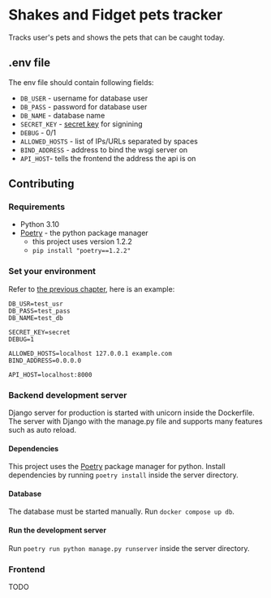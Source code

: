 # Shakes and Fidget pets tracker
Tracks user's pets and shows the pets that can be caught today.
## .env file
The env file should contain following fields:
 - `DB_USER` - username for database user
 - `DB_PASS` - password for database user
 - `DB_NAME` - database name
 - `SECRET_KEY` - [secret key](https://docs.djangoproject.com/en/4.1/ref/settings/#std-setting-SECRET_KEY) for signining
 - `DEBUG` - 0/1
 - `ALLOWED_HOSTS` - list of IPs/URLs separated by spaces
 - `BIND_ADDRESS` - address to bind the wsgi server on
 - `API_HOST`- tells the frontend the address the api is on

## Contributing
### Requirements
 - Python 3.10
 - [Poetry](https://python-poetry.org/docs/#installation) - the python package manager
   - this project uses version 1.2.2
   - `pip install "poetry==1.2.2"`

### Set your environment
Refer to [the previous chapter](#env-file), here is an example:
```
DB_USR=test_usr
DB_PASS=test_pass
DB_NAME=test_db

SECRET_KEY=secret
DEBUG=1

ALLOWED_HOSTS=localhost 127.0.0.1 example.com
BIND_ADDRESS=0.0.0.0

API_HOST=localhost:8000
```

### Backend development server
Django server for production is started with unicorn inside the Dockerfile.
The server with Django with the manage.py file and supports many features
such as auto reload.

#### Dependencies
This project uses the [Poetry](https://python-poetry.org/docs/#installation)
package manager for python. Install dependencies by running `poetry install`
inside the server directory.

#### Database
The database must be started manually. Run `docker compose up db`.

#### Run the development server
Run `poetry run python manage.py runserver` inside the server directory.

### Frontend
TODO
